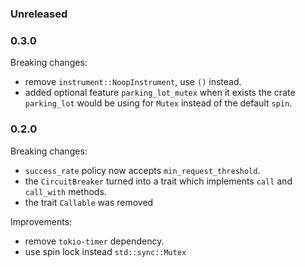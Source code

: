 ### Unreleased

### 0.3.0

Breaking changes:
* remove `instrument::NoopInstrument`, use `()` instead.
* added optional feature `parking_lot_mutex` when it exists the crate `parking_lot`
  would be using for `Mutex` instead of the default `spin`.

### 0.2.0

Breaking changes:
* `success_rate` policy now accepts `min_request_threshold`.
* the `CircuitBreaker` turned into a trait which implements `call` and `call_with` methods.
* the trait `Callable` was removed

Improvements:
* remove `tokio-timer` dependency.
* use spin lock instead `std::sync::Mutex`

